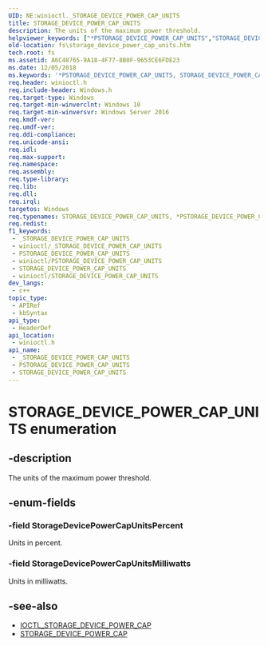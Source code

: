 ```yaml
---
UID: NE:winioctl._STORAGE_DEVICE_POWER_CAP_UNITS
title: STORAGE_DEVICE_POWER_CAP_UNITS
description: The units of the maximum power threshold.
helpviewer_keywords: ["*PSTORAGE_DEVICE_POWER_CAP_UNITS","STORAGE_DEVICE_POWER_CAP_UNITS","STORAGE_DEVICE_POWER_CAP_UNITS enumeration [Files]","StorageDevicePowerCapUnitsMilliwatts","StorageDevicePowerCapUnitsPercent","fs.storage_device_power_cap_units","winioctl/STORAGE_DEVICE_POWER_CAP_UNITS","winioctl/StorageDevicePowerCapUnitsMilliwatts","winioctl/StorageDevicePowerCapUnitsPercent"]
old-location: fs\storage_device_power_cap_units.htm
tech.root: fs
ms.assetid: A6C48765-9A18-4F77-8B0F-9653CE6FDE23
ms.date: 12/05/2018
ms.keywords: '*PSTORAGE_DEVICE_POWER_CAP_UNITS, STORAGE_DEVICE_POWER_CAP_UNITS, STORAGE_DEVICE_POWER_CAP_UNITS enumeration [Files], StorageDevicePowerCapUnitsMilliwatts, StorageDevicePowerCapUnitsPercent, fs.storage_device_power_cap_units, winioctl/STORAGE_DEVICE_POWER_CAP_UNITS, winioctl/StorageDevicePowerCapUnitsMilliwatts, winioctl/StorageDevicePowerCapUnitsPercent'
req.header: winioctl.h
req.include-header: Windows.h
req.target-type: Windows
req.target-min-winverclnt: Windows 10
req.target-min-winversvr: Windows Server 2016
req.kmdf-ver: 
req.umdf-ver: 
req.ddi-compliance: 
req.unicode-ansi: 
req.idl: 
req.max-support: 
req.namespace: 
req.assembly: 
req.type-library: 
req.lib: 
req.dll: 
req.irql: 
targetos: Windows
req.typenames: STORAGE_DEVICE_POWER_CAP_UNITS, *PSTORAGE_DEVICE_POWER_CAP_UNITS
req.redist: 
f1_keywords:
 - _STORAGE_DEVICE_POWER_CAP_UNITS
 - winioctl/_STORAGE_DEVICE_POWER_CAP_UNITS
 - PSTORAGE_DEVICE_POWER_CAP_UNITS
 - winioctl/PSTORAGE_DEVICE_POWER_CAP_UNITS
 - STORAGE_DEVICE_POWER_CAP_UNITS
 - winioctl/STORAGE_DEVICE_POWER_CAP_UNITS
dev_langs:
 - c++
topic_type:
 - APIRef
 - kbSyntax
api_type:
 - HeaderDef
api_location:
 - winioctl.h
api_name:
 - _STORAGE_DEVICE_POWER_CAP_UNITS
 - PSTORAGE_DEVICE_POWER_CAP_UNITS
 - STORAGE_DEVICE_POWER_CAP_UNITS
---
```


# STORAGE_DEVICE_POWER_CAP_UNITS enumeration


## -description

The units of the maximum power threshold.

## -enum-fields

### -field StorageDevicePowerCapUnitsPercent

Units in percent.

### -field StorageDevicePowerCapUnitsMilliwatts

Units in milliwatts.

## -see-also

* [IOCTL_STORAGE_DEVICE_POWER_CAP](ni-winioctl-ioctl_storage_device_power_cap.md)
* [STORAGE_DEVICE_POWER_CAP](ns-winioctl-storage_device_power_cap.md)

